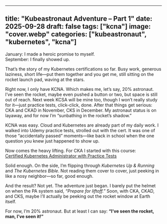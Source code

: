 
---
title: "Kubeastronaut Adventure – Part 1"
date: 2025-09-28
draft: false
tags: ["kcna"] 
image: "cover.webp"
categories: ["kubeastronaut", "kubernetes", "kcna"]
---

January: I made a heroic promise to myself.  
September: I finally showed up.  

That’s the story of my Kubernetes certifications so far. Busy work, generous laziness, short life—put them together and you get me, still sitting on the rocket launch pad, waving at the stars.  

Right now, I only have KCNA. Which makes me, let’s say, 20% astronaut. I’ve seen the rocket, maybe even pushed a button or two, but space is still out of reach. Next week KCSA will be mine too, though I won’t really study for it—just practice tests, click-click, done. After that things get serious: CKA and CKAD in November, CKS in December. My astronaut status is on layaway, and for now I’m “sunbathing in the rocket’s shadow.”  

KCNA was easy. Cloud and Kubernetes are already part of my daily work. I walked into Udemy practice tests, strolled out with the cert. It was one of those “accidentally passed” moments—like back in school when the one question you knew just happened to show up.  

Now comes the heavy lifting. For CKA I started with this course:  
[Certified Kubernetes Administrator with Practice Tests](https://www.udemy.com/course/certified-kubernetes-administrator-with-practice-tests/)  

Solid enough. On the side, I’m flipping through *Kubernetes Up & Running* and *The Kubernetes Bible*. Not reading them cover to cover, just peeking in like a nosy neighbor—so far, good enough.  

And the result? Not yet. The adventure just began. I barely put the helmet on when the PA system said, *“Prepare for liftoff.”* Soon, with CKA, CKAD, and CKS, maybe I’ll actually be peeking out the rocket window at Earth itself.  

For now, I’m 20% astronaut. But at least I can say: **“I’ve seen the rocket, man, I’ve seen it!”**
